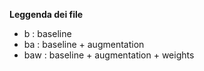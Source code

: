 **Leggenda dei file**
- b : baseline
- ba : baseline + augmentation
- baw :  baseline + augmentation + weights
